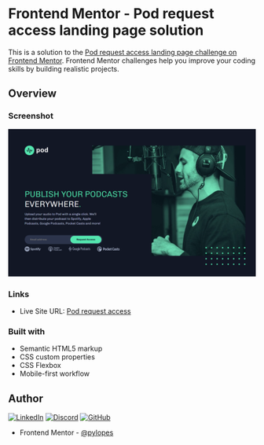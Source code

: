 # Frontend Mentor - Pod request access landing page solution

This is a solution to the [Pod request access landing page challenge on Frontend Mentor](https://www.frontendmentor.io/challenges/pod-request-access-landing-page-eyTmdkLSG). Frontend Mentor challenges help you improve your coding skills by building realistic projects. 

## Overview

### Screenshot

![](./screenshot.png)

### Links

- Live Site URL: [Pod request access]()

### Built with

- Semantic HTML5 markup
- CSS custom properties
- CSS Flexbox
- Mobile-first workflow

## Author

[![LinkedIn](https://img.shields.io/badge/LinkedIn-0077B5?style=for-the-badge&logo=linkedin&logoColor=white)](https://www.linkedin.com/in/pylopes/)
[![Discord](https://img.shields.io/badge/Discord-7289DA?style=for-the-badge&logo=discord&logoColor=white)](https://discord.com/channels/@pylopes/)
[![GitHub](https://img.shields.io/badge/GitHub-100000?style=for-the-badge&logo=github&logoColor=white)](https://github.com/pylopes)

- Frontend Mentor - [@pylopes](https://www.frontendmentor.io/profile/pylopes)
